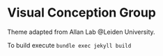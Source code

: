 # Visual Conception Group

Theme adapted from Allan Lab @Leiden University.

To build execute `bundle exec jekyll build`